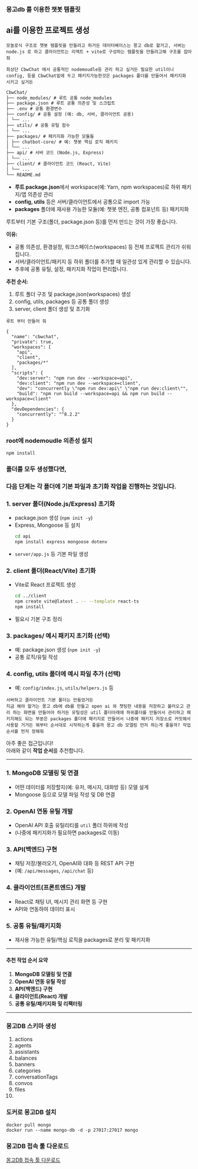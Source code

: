 ### 몽고db 를 이용한 챗봇 템플릿

## ai를 이용한 프로젝트 생성

```
모놀로식 구조로 챗봇 템플릿을 만들려고 하거든 데이터베이스는 몽고 db로 할거고, 서버는 node.js 로 하고 클라이언트는 리액트 + vite로 구성하는 템플릿을 만들려고해 구조를 잡아줘
```

```
최상단 CbwChat 에서 공통적인 nodemoudle등 관리 하고 싶거든 필요한 util이나 config, 등을 CbwChat밑에 두고 패키지가능한것은 packages 폴더를 만들어서 패키지화 시키고 싶거든
```

```markdown
CbwChat/
├── node_modules/ # 루트 공통 node_modules
├── package.json # 루트 공통 의존성 및 스크립트
├── .env # 공통 환경변수
├── config/ # 공통 설정 (예: db, 서버, 클라이언트 공용)
│ └── ...
├── utils/ # 공통 유틸 함수
│ └── ...
├── packages/ # 패키지화 가능한 모듈들
│ ├── chatbot-core/ # 예: 챗봇 핵심 로직 패키지
│ └── ...
├── api/ # 서버 코드 (Node.js, Express)
│ └── ...
├── client/ # 클라이언트 코드 (React, Vite)
│ └── ...
└── README.md
```

- **루트 package.json**에서 workspace(예: Yarn, npm workspaces)로 하위 패키지/앱 의존성 관리
- **config, utils** 등은 서버/클라이언트에서 공통으로 import 가능
- **packages** 폴더에 재사용 가능한 모듈(예: 챗봇 엔진, 공통 컴포넌트 등) 패키지화

루트부터 기본 구조(폴더, package.json 등)를 먼저 만드는 것이 가장 좋습니다.

**이유:**

- 공통 의존성, 환경설정, 워크스페이스(workspaces) 등 전체 프로젝트 관리가 쉬워집니다.
- 서버/클라이언트/패키지 등 하위 폴더를 추가할 때 일관성 있게 관리할 수 있습니다.
- 추후에 공통 유틸, 설정, 패키지화 작업이 편리합니다.

**추천 순서:**

1. 루트 폴더 구조 및 package.json(workspaces) 생성
2. config, utils, packages 등 공통 폴더 생성
3. server, client 폴더 생성 및 초기화

```
루트 부터 만들어 줘
```

```
{
  "name": "cbwchat",
  "private": true,
  "workspaces": [
    "api",
    "client",
    "packages/*"
  ],
  "scripts": {
    "dev:server": "npm run dev --workspace=api",
    "dev:client": "npm run dev --workspace=client",
    "dev": "concurrently \"npm run dev:api\" \"npm run dev:client\"",
    "build": "npm run build --workspace=api && npm run build --workspace=client"
  },
  "devDependencies": {
    "concurrently": "^8.2.2"
  }
}
```

### root에 nodemoudle 의존성 설치

```
npm install
```

### 폴더를 모두 생성했다면,

### 다음 단계는 각 폴더에 **기본 파일과 초기화 작업**을 진행하는 것입니다.

### 1. server 폴더(Node.js/Express) 초기화

- package.json 생성 (`npm init -y`)
- Express, Mongoose 등 설치
  ```sh
  cd api
  npm install express mongoose dotenv
  ```
- `server/app.js` 등 기본 파일 생성

### 2. client 폴더(React/Vite) 초기화

- Vite로 React 프로젝트 생성
  ```sh
  cd ../client
  npm create vite@latest . -- --template react-ts
  npm install
  ```
- 필요시 기본 구조 정리

### 3. packages/ 예시 패키지 초기화 (선택)

- 예: package.json 생성 (`npm init -y`)
- 공통 로직/유틸 작성

### 4. config, utils 폴더에 예시 파일 추가 (선택)

- 예: `config/index.js`, `utils/helpers.js` 등

```
서버하고 클라이언트 기본 폴더는 만들었거든
지금 해야 할거는 몽고 db에 db를 만들고 open ai 와 챗팅한 내용을 저장하고 불러오고 관리 하는 화면을 만들어야 하거든 유틸성은 util 폴더아래에 하위폴더를 만들어서 관리하고 패키지해도 되는 부분은 packages 폴더에 패키지로 만들어서 나중에 패키지 저장소로 커밋해서 사용할 거거든 뭐부터 순서대로 시작하는게 좋을까 몽고 db 모델링 먼저 하는게 좋을까? 작업 순서를 먼저 정해줘
```

아주 좋은 접근입니다!  
아래와 같이 **작업 순서**를 추천합니다.

---

### 1. **MongoDB 모델링 및 연결**

- 어떤 데이터를 저장할지(예: 유저, 메시지, 대화방 등) 모델 설계
- Mongoose 등으로 모델 파일 작성 및 DB 연결

### 2. **OpenAI 연동 유틸 개발**

- OpenAI API 호출 유틸리티를 `util` 폴더 하위에 작성
- (나중에 패키지화가 필요하면 packages로 이동)

### 3. **API(백엔드) 구현**

- 채팅 저장/불러오기, OpenAI와 대화 등 REST API 구현
- (예: `/api/messages`, `/api/chat` 등)

### 4. **클라이언트(프론트엔드) 개발**

- React로 채팅 UI, 메시지 관리 화면 등 구현
- API와 연동하여 데이터 표시

### 5. **공통 유틸/패키지화**

- 재사용 가능한 유틸/핵심 로직을 packages로 분리 및 패키지화

---

#### **추천 작업 순서 요약**

1. **MongoDB 모델링 및 연결**
2. **OpenAI 연동 유틸 작성**
3. **API(백엔드) 구현**
4. **클라이언트(React) 개발**
5. **공통 유틸/패키지화 및 리팩터링**

---

### 몽고DB 스키마 생성

1. actions
2. agents
3. assistants
4. balances
5. banners
6. categories
7. conversationTags
8. convos
9. files
10.

### 도커로 몽고DB 설치

```
docker pull mongo
docker run --name mongo-db -d -p 27017:27017 mongo
```

### 몽고DB 접속 툴 다운로드

[몽고DB 접속 툴 다운로드](https://www.mongodb.com/try/download/compass)

